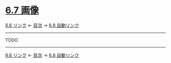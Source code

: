 # [6.7 画像](https://higuma.github.io/github-flabored-markdown/#images)

[6.6 リンク](links.md)
← [目次](index.md) →
[6.8 自動リンク](autolinks.md)

------------------------------------------------------------------------

TODO

------------------------------------------------------------------------

[6.6 リンク](links.md)
← [目次](index.md) →
[6.8 自動リンク](autolinks.md)
